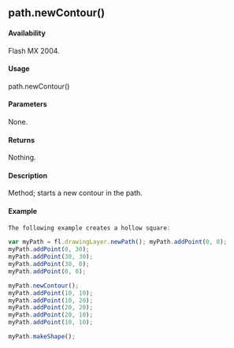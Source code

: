 ## path.newContour()

#### Availability

Flash MX 2004.

#### Usage

path.newContour()

#### Parameters

None.

#### Returns

Nothing.

#### Description

Method; starts a new contour in the path.

#### Example

```javascript
The following example creates a hollow square:

var myPath = fl.drawingLayer.newPath(); myPath.addPoint(0, 0);
myPath.addPoint(0, 30);
myPath.addPoint(30, 30);
myPath.addPoint(30, 0);
myPath.addPoint(0, 0);

myPath.newContour(); 
myPath.addPoint(10, 10);
myPath.addPoint(10, 20);
myPath.addPoint(20, 20);
myPath.addPoint(20, 10);
myPath.addPoint(10, 10);

myPath.makeShape();

```